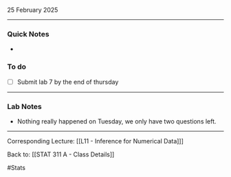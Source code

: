 25 February 2025

---
### Quick Notes
- 

### To do
- [ ] Submit lab 7 by the end of thursday

---
### Lab Notes
- Nothing really happened on Tuesday, we only have two questions left.

---
Corresponding Lecture: [[L11 - Inference for Numerical Data]]]

Back to: [[STAT 311 A - Class Details]]

#Stats
